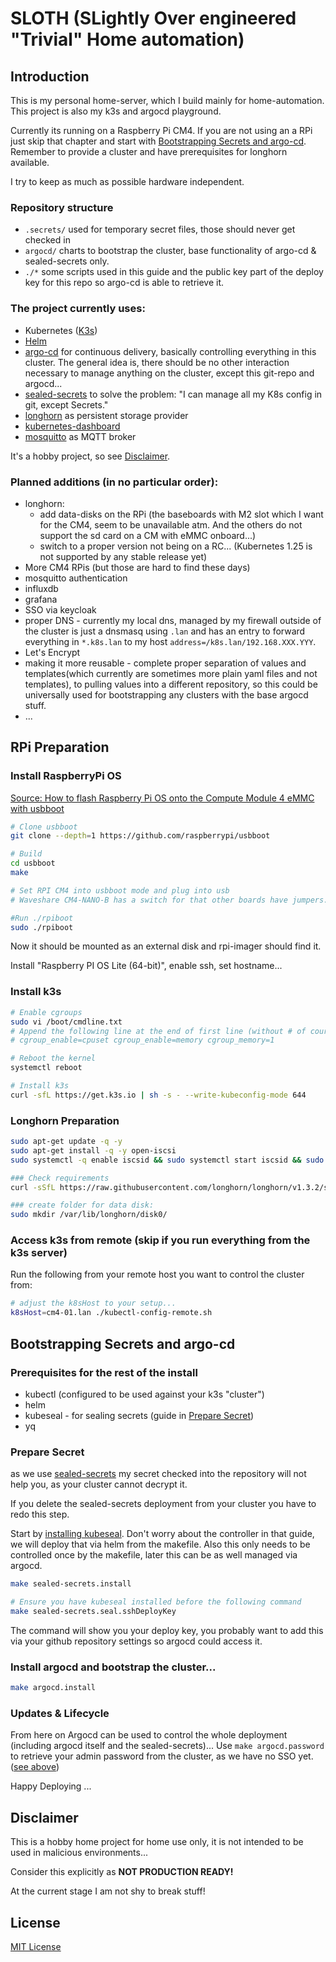 # SLOTH (SLightly Over engineered "Trivial" Home automation)
## Introduction
This is my personal home-server, which I build mainly for home-automation. This project is also my k3s and argocd playground.

Currently its running on a Raspberry Pi CM4. If you are not using an a RPi just skip that chapter and start with [Bootstrapping Secrets and argo-cd](#bootstrapping-secrets-and-argo-cd). Remember to provide a cluster and have prerequisites for longhorn available.

I try to keep as much as possible hardware independent.

### Repository structure
* `.secrets/` used for temporary secret files, those should never get checked in
* `argocd/` charts to bootstrap the cluster, base functionality of argo-cd & sealed-secrets only.
* `./*` some scripts used in this guide and the public key part of the deploy key for this repo so argo-cd is able to retrieve it.

### The project currently uses:
* Kubernetes ([K3s](https://k3s.io)) 
* [Helm](https://helm.sh/)
* [argo-cd](https://argo-cd.readthedocs.io/en/stable/) for continuous delivery, basically controlling everything in this cluster. The general idea is, there should be no other interaction necessary to manage anything on the cluster, except this git-repo and argocd...
* [sealed-secrets](https://github.com/bitnami-labs/sealed-secrets) to solve the problem: "I can manage all my K8s config in git, except Secrets."
* [longhorn](https://longhorn.io) as persistent storage provider
* [kubernetes-dashboard](https://kubernetes.io/docs/tasks/access-application-cluster/web-ui-dashboard/)
* [mosquitto](https://mosquitto.org/) as MQTT broker

It's a hobby project, so see [Disclaimer](#disclaimer).

### Planned additions (in no particular order):
* longhorn:
  * add data-disks on the RPi (the baseboards with M2 slot which I want for the CM4, seem to be unavailable atm. And the others do not support the sd card on a CM with eMMC onboard...)
  * switch to a proper version not being on a RC... (Kubernetes 1.25 is not supported by any stable release yet)
* More CM4 RPis (but those are hard to find these days)
* mosquitto authentication
* influxdb
* grafana
* SSO via keycloak
* proper DNS - currently my local dns, managed by my firewall outside of the cluster is just a dnsmasq using `.lan` and has an entry to forward everything in `*.k8s.lan` to my host `address=/k8s.lan/192.168.XXX.YYY`.
* Let's Encrypt
* making it more reusable - complete proper separation of values and templates(which currently are sometimes more plain yaml files and not templates), to pulling values into a different repository, so this could be universally used for bootstrapping any clusters with the base argocd stuff.
* ...

## RPi Preparation
### Install RaspberryPi OS
[Source: How to flash Raspberry Pi OS onto the Compute Module 4 eMMC with usbboot](https://www.jeffgeerling.com/blog/2020/how-flash-raspberry-pi-os-compute-module-4-emmc-usbboot)

```bash
# Clone usbboot
git clone --depth=1 https://github.com/raspberrypi/usbboot

# Build
cd usbboot
make

# Set RPI CM4 into usbboot mode and plug into usb
# Waveshare CM4-NANO-B has a switch for that other boards have jumpers... rtfm

#Run ./rpiboot
sudo ./rpiboot
```
Now it should be mounted as an external disk and rpi-imager should find it.

Install "Raspberry PI OS Lite (64-bit)", enable ssh, set hostname...


### Install k3s
```bash
# Enable cgroups
sudo vi /boot/cmdline.txt
# Append the following line at the end of first line (without # of course): 
# cgroup_enable=cpuset cgroup_enable=memory cgroup_memory=1

# Reboot the kernel
systemctl reboot

# Install k3s
curl -sfL https://get.k3s.io | sh -s - --write-kubeconfig-mode 644
```

### Longhorn Preparation
```bash
sudo apt-get update -q -y 
sudo apt-get install -q -y open-iscsi 
sudo systemctl -q enable iscsid && sudo systemctl start iscsid && sudo modprobe iscsi_tcp

### Check requirements
curl -sSfL https://raw.githubusercontent.com/longhorn/longhorn/v1.3.2/scripts/environment_check.sh | bash

### create folder for data disk:
sudo mkdir /var/lib/longhorn/disk0/
```


### Access k3s from remote (skip if you run everything from the k3s server)
Run the following from your remote host you want to control the cluster from: 
```bash
# adjust the k8sHost to your setup...
k8sHost=cm4-01.lan ./kubectl-config-remote.sh 
```

## Bootstrapping Secrets and argo-cd
### Prerequisites for the rest of the install  
* kubectl (configured to be used against your k3s "cluster")
* helm 
* kubeseal - for sealing secrets (guide in [Prepare Secret](#prepare-secret))
* yq

### Prepare Secret
as we use [sealed-secrets](https://github.com/bitnami-labs/sealed-secrets) my secret checked into the repository will not help you, as your cluster cannot decrypt it.

If you delete the sealed-secrets deployment from your cluster you have to redo this step.

Start by [installing kubeseal](https://github.com/bitnami-labs/sealed-secrets#homebrew). Don't worry about the controller in that guide, we will deploy that via helm from the makefile. Also this only needs to be controlled once by the makefile, later this can be as well managed via argocd.
```bash
make sealed-secrets.install

# Ensure you have kubeseal installed before the following command
make sealed-secrets.seal.sshDeployKey
```

The command will show you your deploy key, you probably want to add this via your github repository settings so argocd could access it.

### Install argocd and bootstrap the cluster...
```bash
make argocd.install
```

### Updates & Lifecycle
From here on Argocd can be used to control the whole deployment (including argocd itself and the sealed-secrets)...
Use `make argocd.password` to retrieve your admin password from the cluster, as we have no SSO yet. ([see above](#planned-additions-in-no-particular-order))

Happy Deploying ...


## Disclaimer
This is a hobby home project for home use only, it is not intended to be used in malicious environments...

Consider this explicitly as **NOT PRODUCTION READY!**

At the current stage I am not shy to break stuff!

## License
[MIT License](LICENSE)

